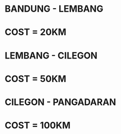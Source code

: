 # BANDUNG - LEMBANG
# COST = 20KM
# LEMBANG - CILEGON
# COST = 50KM
# CILEGON - PANGADARAN
# COST = 100KM